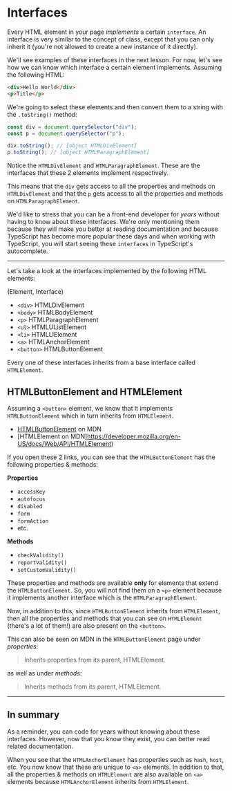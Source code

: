 # Interfaces

Every HTML element in your page _implements_ a certain `interface`. An interface is very similar to the concept of class, except that you can only inherit it (you're not allowed to create a new instance of it directly).

We'll see examples of these interfaces in the next lesson. For now, let's see how we can know which interface a certain element implements. Assuming the following HTML:

```html
<div>Hello World</div>
<p>Title</p>
```

We're going to select these elements and then convert them to a string with the `.toString()` method:

```javascript
const div = document.querySelector("div");
const p = document.querySelector("p");

div.toString(); // [object HTMLDivElement]
p.toString(); // [object HTMLParagraphElement]
```

Notice the `HTMLDivElement` and `HTMLParagraphElement`. These are the interfaces that these 2 elements implement respectively.

This means that the `div` gets access to all the properties and methods on `HTMLDivElement` and that the `p` gets access to all the properties and methods on `HTMLParagraphElement`.

We'd like to stress that you can be a front-end developer for _years_ without having to know about these interfaces. We're only mentioning them because they will make you better at reading documentation and because TypeScript has become more popular these days and when working with TypeScript, you will start seeing these `interfaces` in TypeScript's autocomplete.

---

Let's take a look at the interfaces implemented by the following HTML elements:

(Element, Interface)

* `<div>` HTMLDivElement
* `<body>` HTMLBodyElement
* `<p>` HTMLParagraphElement
* `<ul>` HTMLUListElement
* `<li>` HTMLLIElement
* `<a>` HTMLAnchorElement
* `<button>` HTMLButtonElement

Every one of these interfaces inherits from a base interface called `HTMLElement`.

## HTMLButtonElement and HTMLElement

Assuming a `<button>` element, we know that it implements `HTMLButtonElement` which in turn inherits from `HTMLElement`.

* [HTMLButtonElement](https://developer.mozilla.org/en-US/docs/Web/API/HTMLButtonElement) on MDN
* [HTMLElement on MDN]https://developer.mozilla.org/en-US/docs/Web/API/HTMLElement)

If you open these 2 links, you can see that the `HTMLButtonElement` has the following properties & methods:

**Properties**

* `accessKey`
* `autofocus`
* `disabled`
* `form`
* `formAction`
* etc.

**Methods**

* `checkValidity()`
* `reportValidity()`
* `setCustomValidity()`

These properties and methods are available **only** for elements that extend the `HTMLButtonElement`. So, you will not find them on a `<p>` element because it implements another interface which is the `HTMLParagraphElement`.

Now, in addition to this, since `HTMLButtonElement` inherits from `HTMLElement`, then all the properties and methods that you can see on `HTMLElement` (there's a lot of them!) are also present on the `<button>`.

This can also be seen on MDN in the `HTMLButtonElement` page under _properties_:

> Inherits properties from its parent, HTMLElement.

as well as under _methods_:

> Inherits methods from its parent, HTMLElement.

---

## In summary

As a reminder, you can code for years without knowing about these interfaces. However, now that you know they exist, you can better read related documentation.

When you see that the `HTMLAnchorElement` has properties such as `hash`, `host`, etc. You now know that these are unique to `<a>` elements. In addition to that, all the properties & methods on `HTMLElement` are also available on `<a>` elements because `HTMLAnchorElement` inherits from `HTMLElement`.
